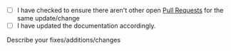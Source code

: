 <!-- Please check if the PR fulfills these requirements. Put an `x` in all the boxes that apply: -->
* [ ] I have checked to ensure there aren't other open [Pull Requests](../../pulls) for the same update/change
* [ ] I have updated the documentation accordingly.

Describe your fixes/additions/changes
